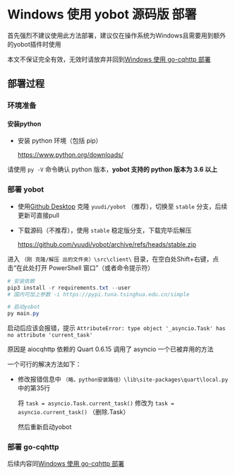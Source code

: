 # Windows 使用 yobot 源码版 部署

首先强烈不建议使用此方法部署，建议仅在操作系统为Windows且需要用到额外的yobot插件时使用

本文不保证完全有效，无效时请放弃并回到[Windows 使用 go-cqhttp 部署](./Windows-gocqhttp.md)

## 部署过程

### 环境准备

#### 安装python

- 安装 python 环境（包括 pip）
  
  https://www.python.org/downloads/

请使用 `py -V` 命令确认 python 版本，**yobot 支持的 python 版本为 3.6 以上**

### 部署 yobot
- 使用[Github Desktop](https://desktop.github.com/) 克隆 `yuudi/yobot` （推荐），切换至 `stable` 分支，后续更新可直接pull

- 下载源码（不推荐），使用 `stable` 稳定版分支，下载完毕后解压

  https://github.com/yuudi/yobot/archive/refs/heads/stable.zip

进入 `（刚 克隆/解压 出的文件夹）\src\client\` 目录，在空白处Shift+右键，点击“在此处打开 PowerShell 窗口”（或者命令提示符）
```PowerShell
# 安装依赖
pip3 install -r requirements.txt --user
# 国内可加上参数 -i https://pypi.tuna.tsinghua.edu.cn/simple

# 启动yobot
py main.py
```

启动后应该会报错，提示 `AttributeError: type object '_asyncio.Task' has no attribute 'current_task'`

原因是 aiocqhttp 依赖的 Quart 0.6.15 调用了 asyncio 一个已被弃用的方法

一个可行的解决方法如下：

- 修改报错信息中 `（略，python安装路径）\lib\site-packages\quart\local.py` 中的第35行

  将 `task = asyncio.Task.current_task()` 修改为 `task = asyncio.current_task()` （删除.Task）

  然后重新启动yobot

### 部署 go-cqhttp

后续内容同[Windows 使用 go-cqhttp 部署](./Windows-gocqhttp.md#部署-go-cqhttp)
